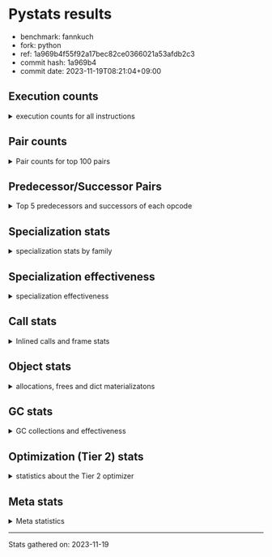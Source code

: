 
# Pystats results

- benchmark: fannkuch
- fork: python
- ref: 1a969b4f55f92a17bec82ce0366021a53afdb2c3
- commit hash: 1a969b4
- commit date: 2023-11-19T08:21:04+09:00

## Execution counts

<details>
<summary> execution counts for all instructions </summary>

|Name | Count | Self | Cumulative | Miss ratio | 
|---|---:|---:|---:|---:|
| LOAD_CONST | 1,243,073,760 | 22.0% | 22.0% |  |
| LOAD_FAST | 978,603,520 | 17.3% | 39.3% |  |
| LOAD_FAST_LOAD_FAST | 407,668,160 | 7.2% | 46.5% |  |
| POP_JUMP_IF_FALSE | 388,946,800 | 6.9% | 53.3% |  |
| STORE_FAST | 387,652,560 | 6.8% | 60.2% |  |
| BINARY_SUBSCR_LIST_INT | 316,081,720 | 5.6% | 65.8% |  |
| BINARY_OP_ADD_INT | 297,851,200 | 5.3% | 71.0% |  |
| COMPARE_OP_INT | 227,464,620 | 4.0% | 75.0% |  |
| JUMP_BACKWARD | 171,736,240 | 3.0% | 78.1% |  |
| TO_BOOL_INT | 161,481,960 | 2.9% | 80.9% |  |
| BINARY_SUBSCR | 138,533,860 | 2.4% | 83.4% |  |
| STORE_SLICE | 138,499,600 | 2.4% | 85.8% |  |
| BUILD_SLICE | 138,499,600 | 2.4% | 88.3% |  |
| PUSH_NULL | 99,765,040 | 1.8% | 90.0% |  |
| COPY | 99,764,640 | 1.8% | 91.8% |  |
| SWAP | 99,764,640 | 1.8% | 93.6% |  |
| CALL_BUILTIN_FAST | 99,764,600 | 1.8% | 95.3% |  |
| BINARY_OP_SUBTRACT_INT | 91,586,320 | 1.6% | 96.9% |  |
| STORE_SUBSCR_LIST_INT | 70,734,280 | 1.2% | 98.2% |  |
| POP_TOP | 49,882,480 | 0.9% | 99.1% |  |
| JUMP_FORWARD | 29,030,320 | 0.5% | 99.6% |  |
| BINARY_SLICE | 22,982,400 | 0.4% | 100.0% |  |
| CALL | 720 | 0.0% | 100.0% |  |
| BINARY_OP | 360 | 0.0% | 100.0% |  |
| COMPARE_OP | 360 | 0.0% | 100.0% |  |
| CALL_BUILTIN_CLASS | 360 | 0.0% | 100.0% |  |
| LOAD_GLOBAL_BUILTIN | 360 | 0.0% | 100.0% |  |
| LOAD_GLOBAL | 320 | 0.0% | 100.0% |  |
| LOAD_ATTR | 280 | 0.0% | 100.0% |  |
| NOP | 160 | 0.0% | 100.0% |  |
| RETURN_VALUE | 160 | 0.0% | 100.0% |  |
| LOAD_DEREF | 160 | 0.0% | 100.0% |  |
| LOAD_ATTR_MODULE | 120 | 0.0% | 100.0% |  |
| LOAD_GLOBAL_MODULE | 120 | 0.0% | 100.0% |  |
| RESUME_CHECK | 120 | 0.0% | 100.0% |  |
| INTERPRETER_EXIT | 80 | 0.0% | 100.0% |  |
| STORE_SUBSCR | 80 | 0.0% | 100.0% |  |
| TO_BOOL | 80 | 0.0% | 100.0% |  |
| CALL_FUNCTION_EX | 80 | 0.0% | 100.0% |  |
| COPY_FREE_VARS | 80 | 0.0% | 100.0% |  |
| BINARY_OP_SUBTRACT_FLOAT | 60 | 0.0% | 100.0% |  |
| RESUME | 40 | 0.0% | 100.0% |  |


</details>

## Pair counts

<details>
<summary> Pair counts for top 100 pairs </summary>

|Pair | Count | Self | Cumulative | 
|---|---:|---:|---:|
| LOAD_FAST LOAD_CONST | 741,432,240 | 13.1% | 13.1% |
| STORE_FAST LOAD_FAST | 343,816,560 | 6.1% | 19.2% |
| LOAD_CONST BINARY_OP_ADD_INT | 297,851,120 | 5.3% | 24.4% |
| COMPARE_OP_INT POP_JUMP_IF_FALSE | 227,464,620 | 4.0% | 28.5% |
| LOAD_CONST BINARY_SUBSCR_LIST_INT | 190,512,280 | 3.4% | 31.8% |
| LOAD_CONST LOAD_CONST | 161,482,000 | 2.9% | 34.7% |
| BINARY_SUBSCR_LIST_INT STORE_FAST | 161,481,960 | 2.9% | 37.5% |
| TO_BOOL_INT POP_JUMP_IF_FALSE | 161,481,960 | 2.9% | 40.4% |
| LOAD_FAST TO_BOOL_INT | 161,481,920 | 2.9% | 43.2% |
| BINARY_OP_ADD_INT STORE_FAST | 159,351,560 | 2.8% | 46.1% |
| POP_JUMP_IF_FALSE JUMP_BACKWARD | 142,705,920 | 2.5% | 48.6% |
| LOAD_CONST LOAD_FAST | 138,499,680 | 2.4% | 51.0% |
| BINARY_SUBSCR LOAD_FAST | 138,499,620 | 2.4% | 53.5% |
| STORE_SLICE LOAD_FAST | 138,499,600 | 2.4% | 55.9% |
| BUILD_SLICE BINARY_SUBSCR | 138,499,600 | 2.4% | 58.4% |
| LOAD_CONST BUILD_SLICE | 138,499,600 | 2.4% | 60.8% |
| LOAD_FAST_LOAD_FAST LOAD_CONST | 138,499,600 | 2.4% | 63.3% |
| BINARY_OP_ADD_INT STORE_SLICE | 138,499,580 | 2.4% | 65.7% |
| LOAD_CONST COMPARE_OP_INT | 128,795,000 | 2.3% | 68.0% |
| BINARY_SUBSCR_LIST_INT LOAD_CONST | 128,794,980 | 2.3% | 70.3% |
| JUMP_BACKWARD LOAD_FAST_LOAD_FAST | 121,854,000 | 2.2% | 72.4% |
| POP_JUMP_IF_FALSE LOAD_FAST_LOAD_FAST | 115,314,000 | 2.0% | 74.4% |
| POP_JUMP_IF_FALSE LOAD_FAST | 101,896,560 | 1.8% | 76.2% |
| LOAD_CONST BINARY_OP_SUBTRACT_INT | 91,586,240 | 1.6% | 77.9% |
| LOAD_FAST_LOAD_FAST BINARY_SUBSCR_LIST_INT | 75,687,040 | 1.3% | 79.2% |
| LOAD_FAST_LOAD_FAST COMPARE_OP_INT | 72,864,680 | 1.3% | 80.5% |
| LOAD_FAST PUSH_NULL | 49,882,560 | 0.9% | 81.4% |
| POP_TOP LOAD_FAST_LOAD_FAST | 49,882,320 | 0.9% | 82.3% |
| PUSH_NULL LOAD_CONST | 49,882,320 | 0.9% | 83.1% |
| PUSH_NULL LOAD_FAST_LOAD_FAST | 49,882,320 | 0.9% | 84.0% |
| COPY COPY | 49,882,320 | 0.9% | 84.9% |
| LOAD_FAST_LOAD_FAST PUSH_NULL | 49,882,320 | 0.9% | 85.8% |
| LOAD_FAST_LOAD_FAST COPY | 49,882,320 | 0.9% | 86.7% |
| SWAP SWAP | 49,882,320 | 0.9% | 87.5% |
| BINARY_OP_SUBTRACT_INT SWAP | 49,882,300 | 0.9% | 88.4% |
| CALL_BUILTIN_FAST POP_TOP | 49,882,300 | 0.9% | 89.3% |
| STORE_SUBSCR_LIST_INT LOAD_FAST_LOAD_FAST | 49,882,300 | 0.9% | 90.2% |
| COPY BINARY_SUBSCR_LIST_INT | 49,882,280 | 0.9% | 91.1% |
| LOAD_CONST CALL_BUILTIN_FAST | 49,882,280 | 0.9% | 92.0% |
| SWAP STORE_SUBSCR_LIST_INT | 49,882,280 | 0.9% | 92.8% |
| CALL_BUILTIN_FAST CALL_BUILTIN_FAST | 49,882,280 | 0.9% | 93.7% |
| JUMP_BACKWARD LOAD_FAST | 49,882,240 | 0.9% | 94.6% |
| JUMP_FORWARD JUMP_BACKWARD | 29,030,320 | 0.5% | 95.1% |
| POP_JUMP_IF_FALSE JUMP_FORWARD | 29,030,320 | 0.5% | 95.6% |
| BINARY_SUBSCR_LIST_INT LOAD_FAST | 25,804,780 | 0.5% | 96.1% |
| LOAD_FAST COMPARE_OP_INT | 25,804,760 | 0.5% | 96.5% |
| LOAD_CONST STORE_FAST | 22,982,480 | 0.4% | 96.9% |
| STORE_FAST LOAD_CONST | 22,982,480 | 0.4% | 97.3% |
| BINARY_SLICE STORE_FAST | 22,982,400 | 0.4% | 97.8% |
| LOAD_CONST BINARY_SLICE | 22,982,400 | 0.4% | 98.2% |
| STORE_FAST LOAD_FAST_LOAD_FAST | 20,853,200 | 0.4% | 98.5% |
| BINARY_OP_SUBTRACT_INT STORE_FAST | 20,852,040 | 0.4% | 98.9% |
| LOAD_FAST_LOAD_FAST LOAD_FAST | 20,852,000 | 0.4% | 99.3% |
| STORE_SUBSCR_LIST_INT LOAD_FAST | 20,851,980 | 0.4% | 99.6% |
| BINARY_OP_SUBTRACT_INT STORE_SUBSCR_LIST_INT | 20,851,960 | 0.4% | 100.0% |
| BINARY_SUBSCR BINARY_SUBSCR | 34,020 | 0.0% | 100.0% |
| LOAD_FAST STORE_FAST | 1,280 | 0.0% | 100.0% |
| PUSH_NULL CALL | 320 | 0.0% | 100.0% |
| LOAD_CONST BINARY_OP | 320 | 0.0% | 100.0% |
| LOAD_CONST COMPARE_OP | 200 | 0.0% | 100.0% |
| CALL POP_TOP | 180 | 0.0% | 100.0% |
| COMPARE_OP POP_JUMP_IF_FALSE | 180 | 0.0% | 100.0% |
| COMPARE_OP COMPARE_OP_INT | 180 | 0.0% | 100.0% |
| LOAD_ATTR STORE_FAST | 180 | 0.0% | 100.0% |
| CALL_BUILTIN_CLASS STORE_FAST | 180 | 0.0% | 100.0% |
| CALL CALL | 160 | 0.0% | 100.0% |
| LOAD_FAST RETURN_VALUE | 160 | 0.0% | 100.0% |
| LOAD_FAST LOAD_ATTR | 160 | 0.0% | 100.0% |
| CALL STORE_FAST | 140 | 0.0% | 100.0% |
| BINARY_SUBSCR BINARY_SUBSCR_LIST_INT | 120 | 0.0% | 100.0% |
| CALL CALL_BUILTIN_CLASS | 120 | 0.0% | 100.0% |
| LOAD_CONST BINARY_SUBSCR | 120 | 0.0% | 100.0% |
| LOAD_FAST_LOAD_FAST COMPARE_OP | 120 | 0.0% | 100.0% |
| LOAD_GLOBAL LOAD_GLOBAL_BUILTIN | 120 | 0.0% | 100.0% |
| CALL_BUILTIN_CLASS CALL_BUILTIN_CLASS | 120 | 0.0% | 100.0% |
| LOAD_GLOBAL_BUILTIN LOAD_FAST | 120 | 0.0% | 100.0% |
| LOAD_GLOBAL_BUILTIN LOAD_GLOBAL_BUILTIN | 120 | 0.0% | 100.0% |
| BINARY_OP STORE_FAST | 100 | 0.0% | 100.0% |
| NOP LOAD_DEREF | 80 | 0.0% | 100.0% |
| NOP LOAD_FAST | 80 | 0.0% | 100.0% |
| POP_TOP NOP | 80 | 0.0% | 100.0% |
| POP_TOP LOAD_FAST | 80 | 0.0% | 100.0% |
| PUSH_NULL LOAD_FAST | 80 | 0.0% | 100.0% |
| RETURN_VALUE INTERPRETER_EXIT | 80 | 0.0% | 100.0% |
| BINARY_OP BINARY_OP_ADD_INT | 80 | 0.0% | 100.0% |
| BINARY_OP BINARY_OP_SUBTRACT_INT | 80 | 0.0% | 100.0% |
| CALL LOAD_FAST | 80 | 0.0% | 100.0% |
| CALL_FUNCTION_EX COPY_FREE_VARS | 80 | 0.0% | 100.0% |
| LOAD_DEREF PUSH_NULL | 80 | 0.0% | 100.0% |
| LOAD_DEREF STORE_FAST | 80 | 0.0% | 100.0% |
| LOAD_FAST TO_BOOL | 80 | 0.0% | 100.0% |
| LOAD_FAST CALL | 80 | 0.0% | 100.0% |
| LOAD_FAST CALL_FUNCTION_EX | 80 | 0.0% | 100.0% |
| LOAD_FAST CALL_BUILTIN_CLASS | 80 | 0.0% | 100.0% |
| LOAD_FAST_LOAD_FAST BINARY_SUBSCR | 80 | 0.0% | 100.0% |
| STORE_FAST NOP | 80 | 0.0% | 100.0% |
| STORE_FAST LOAD_DEREF | 80 | 0.0% | 100.0% |
| STORE_FAST LOAD_GLOBAL | 80 | 0.0% | 100.0% |
| STORE_FAST LOAD_GLOBAL_BUILTIN | 80 | 0.0% | 100.0% |
| LOAD_GLOBAL_MODULE LOAD_ATTR_MODULE | 80 | 0.0% | 100.0% |


</details>

## Predecessor/Successor Pairs

<details>
<summary> Top 5 predecessors and successors of each opcode </summary>

### BINARY_SLICE

<details>
<summary> Successors and predecessors for BINARY_SLICE </summary>

|Predecessors | Count | Percentage | 
|---|---:|---:|
| LOAD_CONST | 22,982,400 | 100.0% |

|Successors | Count | Percentage | 
|---|---:|---:|
| STORE_FAST | 22,982,400 | 100.0% |


</details>

### STORE_SLICE

<details>
<summary> Successors and predecessors for STORE_SLICE </summary>

|Predecessors | Count | Percentage | 
|---|---:|---:|
| BINARY_OP_ADD_INT | 138,499,580 | 100.0% |
| BINARY_OP | 20 | 0.0% |

|Successors | Count | Percentage | 
|---|---:|---:|
| LOAD_FAST | 138,499,600 | 100.0% |


</details>

### CACHE

<details>
<summary> Successors and predecessors for CACHE </summary>

|Successors | Count | Percentage | 
|---|---:|---:|
| RESUME_CHECK | 60 | 75.0% |
| RESUME | 20 | 25.0% |


</details>

### BINARY_SUBSCR

<details>
<summary> Successors and predecessors for BINARY_SUBSCR </summary>

|Predecessors | Count | Percentage | 
|---|---:|---:|
| BUILD_SLICE | 138,499,600 | 100.0% |
| BINARY_SUBSCR | 34,020 | 0.0% |
| LOAD_CONST | 120 | 0.0% |
| LOAD_FAST_LOAD_FAST | 80 | 0.0% |
| COPY | 40 | 0.0% |

|Successors | Count | Percentage | 
|---|---:|---:|
| LOAD_FAST | 138,499,620 | 100.0% |
| BINARY_SUBSCR | 34,020 | 0.0% |
| BINARY_SUBSCR_LIST_INT | 120 | 0.0% |
| LOAD_CONST | 60 | 0.0% |
| STORE_FAST | 40 | 0.0% |


</details>

### INTERPRETER_EXIT

<details>
<summary> Successors and predecessors for INTERPRETER_EXIT </summary>

|Predecessors | Count | Percentage | 
|---|---:|---:|
| RETURN_VALUE | 80 | 100.0% |


</details>

### NOP

<details>
<summary> Successors and predecessors for NOP </summary>

|Predecessors | Count | Percentage | 
|---|---:|---:|
| POP_TOP | 80 | 50.0% |
| STORE_FAST | 80 | 50.0% |

|Successors | Count | Percentage | 
|---|---:|---:|
| LOAD_DEREF | 80 | 50.0% |
| LOAD_FAST | 80 | 50.0% |


</details>

### POP_TOP

<details>
<summary> Successors and predecessors for POP_TOP </summary>

|Predecessors | Count | Percentage | 
|---|---:|---:|
| CALL_BUILTIN_FAST | 49,882,300 | 100.0% |
| CALL | 180 | 0.0% |

|Successors | Count | Percentage | 
|---|---:|---:|
| LOAD_FAST_LOAD_FAST | 49,882,320 | 100.0% |
| NOP | 80 | 0.0% |
| LOAD_FAST | 80 | 0.0% |


</details>

### PUSH_NULL

<details>
<summary> Successors and predecessors for PUSH_NULL </summary>

|Predecessors | Count | Percentage | 
|---|---:|---:|
| LOAD_FAST | 49,882,560 | 50.0% |
| LOAD_FAST_LOAD_FAST | 49,882,320 | 50.0% |
| LOAD_DEREF | 80 | 0.0% |
| LOAD_ATTR_MODULE | 60 | 0.0% |
| LOAD_ATTR | 20 | 0.0% |

|Successors | Count | Percentage | 
|---|---:|---:|
| LOAD_CONST | 49,882,320 | 50.0% |
| LOAD_FAST_LOAD_FAST | 49,882,320 | 50.0% |
| CALL | 320 | 0.0% |
| LOAD_FAST | 80 | 0.0% |


</details>

### RETURN_VALUE

<details>
<summary> Successors and predecessors for RETURN_VALUE </summary>

|Predecessors | Count | Percentage | 
|---|---:|---:|
| LOAD_FAST | 160 | 100.0% |

|Successors | Count | Percentage | 
|---|---:|---:|
| INTERPRETER_EXIT | 80 | 50.0% |
| LOAD_GLOBAL | 40 | 25.0% |
| LOAD_GLOBAL_MODULE | 40 | 25.0% |


</details>

### STORE_SUBSCR

<details>
<summary> Successors and predecessors for STORE_SUBSCR </summary>

|Predecessors | Count | Percentage | 
|---|---:|---:|
| SWAP | 40 | 50.0% |
| BINARY_OP | 20 | 25.0% |
| BINARY_OP_SUBTRACT_INT | 20 | 25.0% |

|Successors | Count | Percentage | 
|---|---:|---:|
| STORE_SUBSCR_LIST_INT | 40 | 50.0% |
| LOAD_FAST | 20 | 25.0% |
| LOAD_FAST_LOAD_FAST | 20 | 25.0% |


</details>

### TO_BOOL

<details>
<summary> Successors and predecessors for TO_BOOL </summary>

|Predecessors | Count | Percentage | 
|---|---:|---:|
| LOAD_FAST | 80 | 100.0% |

|Successors | Count | Percentage | 
|---|---:|---:|
| POP_JUMP_IF_FALSE | 40 | 50.0% |
| TO_BOOL_INT | 40 | 50.0% |


</details>

### BINARY_OP

<details>
<summary> Successors and predecessors for BINARY_OP </summary>

|Predecessors | Count | Percentage | 
|---|---:|---:|
| LOAD_CONST | 320 | 88.9% |
| LOAD_FAST | 40 | 11.1% |

|Successors | Count | Percentage | 
|---|---:|---:|
| STORE_FAST | 100 | 27.8% |
| BINARY_OP_ADD_INT | 80 | 22.2% |
| BINARY_OP_SUBTRACT_INT | 80 | 22.2% |
| STORE_SLICE | 20 | 5.6% |
| STORE_SUBSCR | 20 | 5.6% |


</details>

### BUILD_SLICE

<details>
<summary> Successors and predecessors for BUILD_SLICE </summary>

|Predecessors | Count | Percentage | 
|---|---:|---:|
| LOAD_CONST | 138,499,600 | 100.0% |

|Successors | Count | Percentage | 
|---|---:|---:|
| BINARY_SUBSCR | 138,499,600 | 100.0% |


</details>

### CALL

<details>
<summary> Successors and predecessors for CALL </summary>

|Predecessors | Count | Percentage | 
|---|---:|---:|
| PUSH_NULL | 320 | 44.4% |
| CALL | 160 | 22.2% |
| LOAD_FAST | 80 | 11.1% |
| CALL_BUILTIN_CLASS | 60 | 8.3% |
| LOAD_CONST | 40 | 5.6% |

|Successors | Count | Percentage | 
|---|---:|---:|
| POP_TOP | 180 | 25.0% |
| CALL | 160 | 22.2% |
| STORE_FAST | 140 | 19.4% |
| CALL_BUILTIN_CLASS | 120 | 16.7% |
| LOAD_FAST | 80 | 11.1% |


</details>

### CALL_FUNCTION_EX

<details>
<summary> Successors and predecessors for CALL_FUNCTION_EX </summary>

|Predecessors | Count | Percentage | 
|---|---:|---:|
| LOAD_FAST | 80 | 100.0% |

|Successors | Count | Percentage | 
|---|---:|---:|
| COPY_FREE_VARS | 80 | 100.0% |


</details>

### COMPARE_OP

<details>
<summary> Successors and predecessors for COMPARE_OP </summary>

|Predecessors | Count | Percentage | 
|---|---:|---:|
| LOAD_CONST | 200 | 55.6% |
| LOAD_FAST_LOAD_FAST | 120 | 33.3% |
| LOAD_FAST | 40 | 11.1% |

|Successors | Count | Percentage | 
|---|---:|---:|
| POP_JUMP_IF_FALSE | 180 | 50.0% |
| COMPARE_OP_INT | 180 | 50.0% |


</details>

### COPY

<details>
<summary> Successors and predecessors for COPY </summary>

|Predecessors | Count | Percentage | 
|---|---:|---:|
| COPY | 49,882,320 | 50.0% |
| LOAD_FAST_LOAD_FAST | 49,882,320 | 50.0% |

|Successors | Count | Percentage | 
|---|---:|---:|
| COPY | 49,882,320 | 50.0% |
| BINARY_SUBSCR_LIST_INT | 49,882,280 | 50.0% |
| BINARY_SUBSCR | 40 | 0.0% |


</details>

### COPY_FREE_VARS

<details>
<summary> Successors and predecessors for COPY_FREE_VARS </summary>

|Predecessors | Count | Percentage | 
|---|---:|---:|
| CALL_FUNCTION_EX | 80 | 100.0% |

|Successors | Count | Percentage | 
|---|---:|---:|
| RESUME_CHECK | 60 | 75.0% |
| RESUME | 20 | 25.0% |


</details>

### JUMP_BACKWARD

<details>
<summary> Successors and predecessors for JUMP_BACKWARD </summary>

|Predecessors | Count | Percentage | 
|---|---:|---:|
| POP_JUMP_IF_FALSE | 142,705,920 | 83.1% |
| JUMP_FORWARD | 29,030,320 | 16.9% |

|Successors | Count | Percentage | 
|---|---:|---:|
| LOAD_FAST_LOAD_FAST | 121,854,000 | 71.0% |
| LOAD_FAST | 49,882,240 | 29.0% |


</details>

### JUMP_FORWARD

<details>
<summary> Successors and predecessors for JUMP_FORWARD </summary>

|Predecessors | Count | Percentage | 
|---|---:|---:|
| POP_JUMP_IF_FALSE | 29,030,320 | 100.0% |

|Successors | Count | Percentage | 
|---|---:|---:|
| JUMP_BACKWARD | 29,030,320 | 100.0% |


</details>

### LOAD_ATTR

<details>
<summary> Successors and predecessors for LOAD_ATTR </summary>

|Predecessors | Count | Percentage | 
|---|---:|---:|
| LOAD_FAST | 160 | 57.1% |
| LOAD_ATTR | 40 | 14.3% |
| LOAD_GLOBAL | 40 | 14.3% |
| LOAD_GLOBAL_MODULE | 40 | 14.3% |

|Successors | Count | Percentage | 
|---|---:|---:|
| STORE_FAST | 180 | 64.3% |
| LOAD_ATTR | 40 | 14.3% |
| LOAD_ATTR_MODULE | 40 | 14.3% |
| PUSH_NULL | 20 | 7.1% |


</details>

### LOAD_CONST

<details>
<summary> Successors and predecessors for LOAD_CONST </summary>

|Predecessors | Count | Percentage | 
|---|---:|---:|
| LOAD_FAST | 741,432,240 | 59.6% |
| LOAD_CONST | 161,482,000 | 13.0% |
| LOAD_FAST_LOAD_FAST | 138,499,600 | 11.1% |
| BINARY_SUBSCR_LIST_INT | 128,794,980 | 10.4% |
| PUSH_NULL | 49,882,320 | 4.0% |

|Successors | Count | Percentage | 
|---|---:|---:|
| BINARY_OP_ADD_INT | 297,851,120 | 24.0% |
| BINARY_SUBSCR_LIST_INT | 190,512,280 | 15.3% |
| LOAD_CONST | 161,482,000 | 13.0% |
| LOAD_FAST | 138,499,680 | 11.1% |
| BUILD_SLICE | 138,499,600 | 11.1% |


</details>

### LOAD_DEREF

<details>
<summary> Successors and predecessors for LOAD_DEREF </summary>

|Predecessors | Count | Percentage | 
|---|---:|---:|
| NOP | 80 | 50.0% |
| STORE_FAST | 80 | 50.0% |

|Successors | Count | Percentage | 
|---|---:|---:|
| PUSH_NULL | 80 | 50.0% |
| STORE_FAST | 80 | 50.0% |


</details>

### LOAD_FAST

<details>
<summary> Successors and predecessors for LOAD_FAST </summary>

|Predecessors | Count | Percentage | 
|---|---:|---:|
| STORE_FAST | 343,816,560 | 35.1% |
| LOAD_CONST | 138,499,680 | 14.2% |
| BINARY_SUBSCR | 138,499,620 | 14.2% |
| STORE_SLICE | 138,499,600 | 14.2% |
| POP_JUMP_IF_FALSE | 101,896,560 | 10.4% |

|Successors | Count | Percentage | 
|---|---:|---:|
| LOAD_CONST | 741,432,240 | 75.8% |
| TO_BOOL_INT | 161,481,920 | 16.5% |
| PUSH_NULL | 49,882,560 | 5.1% |
| COMPARE_OP_INT | 25,804,760 | 2.6% |
| STORE_FAST | 1,280 | 0.0% |


</details>

### LOAD_FAST_LOAD_FAST

<details>
<summary> Successors and predecessors for LOAD_FAST_LOAD_FAST </summary>

|Predecessors | Count | Percentage | 
|---|---:|---:|
| JUMP_BACKWARD | 121,854,000 | 29.9% |
| POP_JUMP_IF_FALSE | 115,314,000 | 28.3% |
| POP_TOP | 49,882,320 | 12.2% |
| PUSH_NULL | 49,882,320 | 12.2% |
| STORE_SUBSCR_LIST_INT | 49,882,300 | 12.2% |

|Successors | Count | Percentage | 
|---|---:|---:|
| LOAD_CONST | 138,499,600 | 34.0% |
| BINARY_SUBSCR_LIST_INT | 75,687,040 | 18.6% |
| COMPARE_OP_INT | 72,864,680 | 17.9% |
| PUSH_NULL | 49,882,320 | 12.2% |
| COPY | 49,882,320 | 12.2% |


</details>

### LOAD_GLOBAL

<details>
<summary> Successors and predecessors for LOAD_GLOBAL </summary>

|Predecessors | Count | Percentage | 
|---|---:|---:|
| STORE_FAST | 80 | 25.0% |
| LOAD_GLOBAL | 60 | 18.8% |
| LOAD_GLOBAL_BUILTIN | 60 | 18.8% |
| RETURN_VALUE | 40 | 12.5% |
| RESUME | 40 | 12.5% |

|Successors | Count | Percentage | 
|---|---:|---:|
| LOAD_GLOBAL_BUILTIN | 120 | 37.5% |
| LOAD_GLOBAL | 60 | 18.8% |
| LOAD_ATTR | 40 | 12.5% |
| LOAD_FAST | 40 | 12.5% |
| LOAD_GLOBAL_MODULE | 40 | 12.5% |


</details>

### POP_JUMP_IF_FALSE

<details>
<summary> Successors and predecessors for POP_JUMP_IF_FALSE </summary>

|Predecessors | Count | Percentage | 
|---|---:|---:|
| COMPARE_OP_INT | 227,464,620 | 58.5% |
| TO_BOOL_INT | 161,481,960 | 41.5% |
| COMPARE_OP | 180 | 0.0% |
| TO_BOOL | 40 | 0.0% |

|Successors | Count | Percentage | 
|---|---:|---:|
| JUMP_BACKWARD | 142,705,920 | 36.7% |
| LOAD_FAST_LOAD_FAST | 115,314,000 | 29.6% |
| LOAD_FAST | 101,896,560 | 26.2% |
| JUMP_FORWARD | 29,030,320 | 7.5% |


</details>

### STORE_FAST

<details>
<summary> Successors and predecessors for STORE_FAST </summary>

|Predecessors | Count | Percentage | 
|---|---:|---:|
| BINARY_SUBSCR_LIST_INT | 161,481,960 | 41.7% |
| BINARY_OP_ADD_INT | 159,351,560 | 41.1% |
| LOAD_CONST | 22,982,480 | 5.9% |
| BINARY_SLICE | 22,982,400 | 5.9% |
| BINARY_OP_SUBTRACT_INT | 20,852,040 | 5.4% |

|Successors | Count | Percentage | 
|---|---:|---:|
| LOAD_FAST | 343,816,560 | 88.7% |
| LOAD_CONST | 22,982,480 | 5.9% |
| LOAD_FAST_LOAD_FAST | 20,853,200 | 5.4% |
| NOP | 80 | 0.0% |
| LOAD_DEREF | 80 | 0.0% |


</details>

### SWAP

<details>
<summary> Successors and predecessors for SWAP </summary>

|Predecessors | Count | Percentage | 
|---|---:|---:|
| SWAP | 49,882,320 | 50.0% |
| BINARY_OP_SUBTRACT_INT | 49,882,300 | 50.0% |
| BINARY_OP | 20 | 0.0% |

|Successors | Count | Percentage | 
|---|---:|---:|
| SWAP | 49,882,320 | 50.0% |
| STORE_SUBSCR_LIST_INT | 49,882,280 | 50.0% |
| STORE_SUBSCR | 40 | 0.0% |


</details>

### RESUME

<details>
<summary> Successors and predecessors for RESUME </summary>

|Predecessors | Count | Percentage | 
|---|---:|---:|
| CACHE | 20 | 50.0% |
| COPY_FREE_VARS | 20 | 50.0% |

|Successors | Count | Percentage | 
|---|---:|---:|
| LOAD_GLOBAL | 40 | 100.0% |


</details>

### BINARY_OP_ADD_INT

<details>
<summary> Successors and predecessors for BINARY_OP_ADD_INT </summary>

|Predecessors | Count | Percentage | 
|---|---:|---:|
| LOAD_CONST | 297,851,120 | 100.0% |
| BINARY_OP | 80 | 0.0% |

|Successors | Count | Percentage | 
|---|---:|---:|
| STORE_FAST | 159,351,560 | 53.5% |
| STORE_SLICE | 138,499,580 | 46.5% |
| CALL_BUILTIN_CLASS | 40 | 0.0% |
| CALL | 20 | 0.0% |


</details>

### BINARY_OP_SUBTRACT_FLOAT

<details>
<summary> Successors and predecessors for BINARY_OP_SUBTRACT_FLOAT </summary>

|Predecessors | Count | Percentage | 
|---|---:|---:|
| LOAD_FAST | 40 | 66.7% |
| BINARY_OP | 20 | 33.3% |

|Successors | Count | Percentage | 
|---|---:|---:|
| STORE_FAST | 60 | 100.0% |


</details>

### BINARY_OP_SUBTRACT_INT

<details>
<summary> Successors and predecessors for BINARY_OP_SUBTRACT_INT </summary>

|Predecessors | Count | Percentage | 
|---|---:|---:|
| LOAD_CONST | 91,586,240 | 100.0% |
| BINARY_OP | 80 | 0.0% |

|Successors | Count | Percentage | 
|---|---:|---:|
| SWAP | 49,882,300 | 54.5% |
| STORE_FAST | 20,852,040 | 22.8% |
| STORE_SUBSCR_LIST_INT | 20,851,960 | 22.8% |
| STORE_SUBSCR | 20 | 0.0% |


</details>

### BINARY_SUBSCR_LIST_INT

<details>
<summary> Successors and predecessors for BINARY_SUBSCR_LIST_INT </summary>

|Predecessors | Count | Percentage | 
|---|---:|---:|
| LOAD_CONST | 190,512,280 | 60.3% |
| LOAD_FAST_LOAD_FAST | 75,687,040 | 23.9% |
| COPY | 49,882,280 | 15.8% |
| BINARY_SUBSCR | 120 | 0.0% |

|Successors | Count | Percentage | 
|---|---:|---:|
| STORE_FAST | 161,481,960 | 51.1% |
| LOAD_CONST | 128,794,980 | 40.7% |
| LOAD_FAST | 25,804,780 | 8.2% |


</details>

### CALL_BUILTIN_CLASS

<details>
<summary> Successors and predecessors for CALL_BUILTIN_CLASS </summary>

|Predecessors | Count | Percentage | 
|---|---:|---:|
| CALL | 120 | 33.3% |
| CALL_BUILTIN_CLASS | 120 | 33.3% |
| LOAD_FAST | 80 | 22.2% |
| BINARY_OP_ADD_INT | 40 | 11.1% |

|Successors | Count | Percentage | 
|---|---:|---:|
| STORE_FAST | 180 | 50.0% |
| CALL_BUILTIN_CLASS | 120 | 33.3% |
| CALL | 60 | 16.7% |


</details>

### CALL_BUILTIN_FAST

<details>
<summary> Successors and predecessors for CALL_BUILTIN_FAST </summary>

|Predecessors | Count | Percentage | 
|---|---:|---:|
| LOAD_CONST | 49,882,280 | 50.0% |
| CALL_BUILTIN_FAST | 49,882,280 | 50.0% |
| CALL | 40 | 0.0% |

|Successors | Count | Percentage | 
|---|---:|---:|
| POP_TOP | 49,882,300 | 50.0% |
| CALL_BUILTIN_FAST | 49,882,280 | 50.0% |
| CALL | 20 | 0.0% |


</details>

### COMPARE_OP_INT

<details>
<summary> Successors and predecessors for COMPARE_OP_INT </summary>

|Predecessors | Count | Percentage | 
|---|---:|---:|
| LOAD_CONST | 128,795,000 | 56.6% |
| LOAD_FAST_LOAD_FAST | 72,864,680 | 32.0% |
| LOAD_FAST | 25,804,760 | 11.3% |
| COMPARE_OP | 180 | 0.0% |

|Successors | Count | Percentage | 
|---|---:|---:|
| POP_JUMP_IF_FALSE | 227,464,620 | 100.0% |


</details>

### LOAD_ATTR_MODULE

<details>
<summary> Successors and predecessors for LOAD_ATTR_MODULE </summary>

|Predecessors | Count | Percentage | 
|---|---:|---:|
| LOAD_GLOBAL_MODULE | 80 | 66.7% |
| LOAD_ATTR | 40 | 33.3% |

|Successors | Count | Percentage | 
|---|---:|---:|
| PUSH_NULL | 60 | 50.0% |
| STORE_FAST | 60 | 50.0% |


</details>

### LOAD_GLOBAL_BUILTIN

<details>
<summary> Successors and predecessors for LOAD_GLOBAL_BUILTIN </summary>

|Predecessors | Count | Percentage | 
|---|---:|---:|
| LOAD_GLOBAL | 120 | 33.3% |
| LOAD_GLOBAL_BUILTIN | 120 | 33.3% |
| STORE_FAST | 80 | 22.2% |
| RESUME_CHECK | 40 | 11.1% |

|Successors | Count | Percentage | 
|---|---:|---:|
| LOAD_FAST | 120 | 33.3% |
| LOAD_GLOBAL_BUILTIN | 120 | 33.3% |
| LOAD_CONST | 60 | 16.7% |
| LOAD_GLOBAL | 60 | 16.7% |


</details>

### LOAD_GLOBAL_MODULE

<details>
<summary> Successors and predecessors for LOAD_GLOBAL_MODULE </summary>

|Predecessors | Count | Percentage | 
|---|---:|---:|
| RETURN_VALUE | 40 | 33.3% |
| LOAD_GLOBAL | 40 | 33.3% |
| RESUME_CHECK | 40 | 33.3% |

|Successors | Count | Percentage | 
|---|---:|---:|
| LOAD_ATTR_MODULE | 80 | 66.7% |
| LOAD_ATTR | 40 | 33.3% |


</details>

### RESUME_CHECK

<details>
<summary> Successors and predecessors for RESUME_CHECK </summary>

|Predecessors | Count | Percentage | 
|---|---:|---:|
| CACHE | 60 | 50.0% |
| COPY_FREE_VARS | 60 | 50.0% |

|Successors | Count | Percentage | 
|---|---:|---:|
| LOAD_GLOBAL | 40 | 33.3% |
| LOAD_GLOBAL_BUILTIN | 40 | 33.3% |
| LOAD_GLOBAL_MODULE | 40 | 33.3% |


</details>

### STORE_SUBSCR_LIST_INT

<details>
<summary> Successors and predecessors for STORE_SUBSCR_LIST_INT </summary>

|Predecessors | Count | Percentage | 
|---|---:|---:|
| SWAP | 49,882,280 | 70.5% |
| BINARY_OP_SUBTRACT_INT | 20,851,960 | 29.5% |
| STORE_SUBSCR | 40 | 0.0% |

|Successors | Count | Percentage | 
|---|---:|---:|
| LOAD_FAST_LOAD_FAST | 49,882,300 | 70.5% |
| LOAD_FAST | 20,851,980 | 29.5% |


</details>

### TO_BOOL_INT

<details>
<summary> Successors and predecessors for TO_BOOL_INT </summary>

|Predecessors | Count | Percentage | 
|---|---:|---:|
| LOAD_FAST | 161,481,920 | 100.0% |
| TO_BOOL | 40 | 0.0% |

|Successors | Count | Percentage | 
|---|---:|---:|
| POP_JUMP_IF_FALSE | 161,481,960 | 100.0% |


</details>


</details>

## Specialization stats

<details>
<summary> specialization stats by family </summary>

### BINARY_OP

<details>
<summary> specialization stats for BINARY_OP family </summary>

|Kind | Count | Ratio | 
|---|---:|---:|
|     deferred | 180 | 0.0% |
|          hit | 389,437,580 | 100.0% |

| | Count | Ratio | 
|---|---:|---:|
| Success | 180 | 100.0% |
| Failure | 0 | 0.0% |


</details>

### BINARY_SLICE

<details>
<summary> specialization stats for BINARY_SLICE family </summary>


</details>

### BINARY_SUBSCR

<details>
<summary> specialization stats for BINARY_SUBSCR family </summary>

|Kind | Count | Ratio | 
|---|---:|---:|
|     deferred | 138,499,720 | 30.5% |
|          hit | 316,081,720 | 69.5% |

| | Count | Ratio | 
|---|---:|---:|
| Success | 120 | 0.4% |
| Failure | 34,020 | 99.6% |

|Failure kind | Count | Ratio | 
|---|---:|---:|
| list slice | 34,020 | 100.0% |


</details>

### CALL

<details>
<summary> specialization stats for CALL family </summary>

|Kind | Count | Ratio | 
|---|---:|---:|
|     deferred | 480 | 0.0% |
|          hit | 99,764,960 | 100.0% |

| | Count | Ratio | 
|---|---:|---:|
| Success | 160 | 66.7% |
| Failure | 80 | 33.3% |

|Failure kind | Count | Ratio | 
|---|---:|---:|
| cfunc noargs | 60 | 75.0% |
| other | 20 | 25.0% |


</details>

### COMPARE_OP

<details>
<summary> specialization stats for COMPARE_OP family </summary>

|Kind | Count | Ratio | 
|---|---:|---:|
|     deferred | 180 | 0.0% |
|          hit | 227,464,620 | 100.0% |

| | Count | Ratio | 
|---|---:|---:|
| Success | 180 | 100.0% |
| Failure | 0 | 0.0% |


</details>

### LOAD_ATTR

<details>
<summary> specialization stats for LOAD_ATTR family </summary>

|Kind | Count | Ratio | 
|---|---:|---:|
|     deferred | 200 | 50.0% |
|          hit | 120 | 30.0% |

| | Count | Ratio | 
|---|---:|---:|
| Success | 40 | 50.0% |
| Failure | 40 | 50.0% |

|Failure kind | Count | Ratio | 
|---|---:|---:|
| method | 40 | 100.0% |


</details>

### LOAD_GLOBAL

<details>
<summary> specialization stats for LOAD_GLOBAL family </summary>

|Kind | Count | Ratio | 
|---|---:|---:|
|     deferred | 160 | 20.0% |
|          hit | 480 | 60.0% |

| | Count | Ratio | 
|---|---:|---:|
| Success | 160 | 100.0% |
| Failure | 0 | 0.0% |


</details>

### POP_JUMP_IF_FALSE

<details>
<summary> specialization stats for POP_JUMP_IF_FALSE family </summary>


</details>

### STORE_SLICE

<details>
<summary> specialization stats for STORE_SLICE family </summary>


</details>

### STORE_SUBSCR

<details>
<summary> specialization stats for STORE_SUBSCR family </summary>

|Kind | Count | Ratio | 
|---|---:|---:|
|     deferred | 40 | 0.0% |
|          hit | 70,734,280 | 100.0% |

| | Count | Ratio | 
|---|---:|---:|
| Success | 40 | 100.0% |
| Failure | 0 | 0.0% |


</details>

### TO_BOOL

<details>
<summary> specialization stats for TO_BOOL family </summary>

|Kind | Count | Ratio | 
|---|---:|---:|
|     deferred | 40 | 0.0% |
|          hit | 161,481,960 | 100.0% |

| | Count | Ratio | 
|---|---:|---:|
| Success | 40 | 100.0% |
| Failure | 0 | 0.0% |


</details>


</details>

## Specialization effectiveness

<details>
<summary> specialization effectiveness </summary>

|Instructions | Count | Ratio | 
|---|---:|---:|
| Basic | 3,705,441,720 | 65.5% |
| Not specialized | 688,964,860 | 12.2% |
| Specialized hits | 1,264,965,840 | 22.4% |
| Specialized misses | 0 | 0.0% |

### Deferred by instruction

<details>
<summary> deferred by instruction </summary>

|Name | Count | Ratio | 
|---|---:|---:|
| BINARY_SUBSCR | 138,499,720 | 100.0% |
| CALL | 480 | 0.0% |
| LOAD_ATTR | 200 | 0.0% |
| BINARY_OP | 180 | 0.0% |
| COMPARE_OP | 180 | 0.0% |
| LOAD_GLOBAL | 160 | 0.0% |
| STORE_SUBSCR | 40 | 0.0% |
| TO_BOOL | 40 | 0.0% |
| BINARY_SLICE | 0 | 0.0% |
| STORE_SLICE | 0 | 0.0% |


</details>

### Misses by instruction

<details>
<summary> misses by instruction </summary>


</details>


</details>

## Call stats

<details>
<summary> Inlined calls and frame stats </summary>

| | Count | Ratio | 
|---|---:|---:|
| Calls to PyEval_EvalDefault | 80 | 50.0% |
| Calls to Python functions inlined | 80 | 50.0% |
| Calls via PyEval_EvalFrame (total) | 80 | 50.0% |
| Calls via PyEval_EvalFrame (vector) | 80 | 50.0% |
| Calls via PyEval_EvalFrame (generator) | 0 | 0.0% |
| Calls via PyEval_EvalFrame (legacy) | 0 | 0.0% |
| Calls via PyEval_EvalFrame (function vectorcall) | 80 | 50.0% |
| Calls via PyEval_EvalFrame (build class) | 0 | 0.0% |
| Calls via PyEval_EvalFrame (slot) | 0 | 0.0% |
| Calls via PyEval_EvalFrame (function ex) | 80 | 50.0% |
| Calls via PyEval_EvalFrame (api) | 0 | 0.0% |
| Calls via PyEval_EvalFrame (method) | 0 | 0.0% |
| Frame objects created | 0 | 0.0% |
| Frames pushed | 0 | 0.0% |


</details>

## Object stats

<details>
<summary> allocations, frees and dict materializatons </summary>

| | Count | Ratio | 
|---|---:|---:|
| Allocations from freelist | 161,482,160 | 47.8% |
| Frees to freelist | 161,482,340 |  |
| Allocations | 175,998,340 | 52.2% |
| Allocations to 512 bytes | 175,998,340 | 52.2% |
| Allocations to 4 kbytes | 0 | 0.0% |
| Allocations over 4 kbytes | 0 | 0.0% |
| Frees | 175,998,081 |  |
| New values | 0 |  |
| Interpreter increfs | 786,563,880 | 85.0% |
| Interpreter decrefs | 1,248,028,260 | 90.0% |
| Increfs | 138,500,000 | 15.0% |
| Decrefs | 138,500,201 | 10.0% |
| Materialize dict (on request) | 0 |  |
| Materialize dict (new key) | 0 |  |
| Materialize dict (too big) | 0 |  |
| Materialize dict (str subclass) | 0 |  |
| Dematerialize dict | 0 |  |
| Method cache hits | 207 |  |
| Method cache misses | 33 |  |
| Method cache collisions | 33 |  |
| Method cache dunder hits | 0 |  |
| Method cache dunder misses | 0 |  |


</details>

## GC stats

<details>
<summary> GC collections and effectiveness </summary>

|Generation | Collections | Objects collected | Object visits | 
|---:|---:|---:|---:|
| 0 | 0 | 0 | 0 |
| 1 | 0 | 0 | 0 |
| 2 | 0 | 0 | 0 |


</details>

## Optimization (Tier 2) stats

<details>
<summary> statistics about the Tier 2 optimizer </summary>

| | Count | Ratio | 
|---|---:|---:|
| Optimization attempts | 0 |  |
| Traces created | 0 |  |
| Trace stack overflow | 0 |  |
| Trace stack underflow | 0 |  |
| Trace too long | 0 |  |
| Trace too short | 0 |  |
| Inner loop found | 0 |  |
| Recursive call | 0 |  |
| Traces executed | 0 |  |
| Uops executed | 0 |  |

### Trace length histogram

<details>
<summary> trace length histogram </summary>

|Range | Count | Ratio | 
|---|---:|---:|
| <= 1 | 0 |  |


</details>

### Optimized trace length histogram

<details>
<summary> optimized trace length histogram </summary>

|Range | Count | Ratio | 
|---|---:|---:|
| <= 1 | 0 |  |


</details>

### Trace run length histogram

<details>
<summary> trace run length histogram </summary>

|Range | Count | Ratio | 
|---|---:|---:|
| <= 1 | 0 |  |


</details>

### Uop execution stats

<details>
<summary> uop execution stats </summary>


</details>

### Unsupported opcodes

<details>
<summary> unsupported opcodes </summary>


</details>


</details>

## Meta stats

<details>
<summary> Meta statistics </summary>

| | Count | 
|---|---:|
| Number of data files | 20 |


</details>

---
Stats gathered on: 2023-11-19
